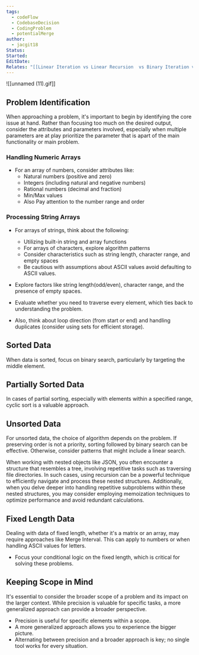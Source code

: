 ```yaml
---
tags:
  - codeFlow
  - CodebaseDecision
  - CodingProblem
  - potentialMerge
author:
  - jacgit18
Status: 
Started: 
EditDate: 
Relates: "[[Linear Iteration vs Linear Recursion  vs Binary Iteration vs Binary Recursion]]"
---
```

![[unnamed (11).gif]]
## Problem Identification

When approaching a problem, it's important to begin by identifying the core issue at hand. Rather than focusing too much on the desired output, consider the attributes and parameters involved, especially when multiple parameters are at play prioritize the parameter that is apart of the main functionality or main problem.

### Handling Numeric Arrays

- For an array of numbers, consider attributes like:
  - Natural numbers (positive and zero)
  - Integers (including natural and negative numbers)
  - Rational numbers (decimal and fraction)
  - Min/Max values
  - Also Pay attention to the number range and order

### Processing String Arrays

- For arrays of strings, think about the following:
  - Utilizing built-in string and array functions
  - For arrays of characters, explore algorithm patterns
  - Consider characteristics such as string length, character range, and empty spaces
  - Be cautious with assumptions about ASCII values avoid defaulting to ASCII values.
  
- Explore factors like string length(odd/even), character range, and the presence of empty spaces.
- Evaluate whether you need to traverse every element, which ties back to understanding the problem.
- Also, think about loop direction (from start or end) and handling duplicates (consider using sets for efficient storage).

## Sorted Data

When data is sorted, focus on binary search, particularly by targeting the middle element.

## Partially Sorted Data

In cases of partial sorting, especially with elements within a specified range, cyclic sort is a valuable approach.

## Unsorted Data

For unsorted data, the choice of algorithm depends on the problem. If preserving order is not a priority, sorting followed by binary search can be effective. Otherwise, consider patterns that might include a linear search.

When working with nested objects like JSON, you often encounter a structure that resembles a tree, involving repetitive tasks such as traversing file directories. In such cases, using recursion can be a powerful technique to efficiently navigate and process these nested structures. Additionally, when you delve deeper into handling repetitive subproblems within these nested structures, you may consider employing memoization techniques to optimize performance and avoid redundant calculations.

## Fixed Length Data

Dealing with data of fixed length, whether it's a matrix or an array, may require approaches like Merge Interval. This can apply to numbers or when handling ASCII values for letters.

- Focus your conditional logic on the fixed length, which is critical for solving these problems.

## Keeping Scope in Mind

It's essential to consider the broader scope of a problem and its impact on the larger context. While precision is valuable for specific tasks, a more generalized approach can provide a broader perspective.

- Precision is useful for specific elements within a scope.
- A more generalized approach allows you to experience the bigger picture.
- Alternating between precision and a broader approach is key; no single tool works for every situation.

